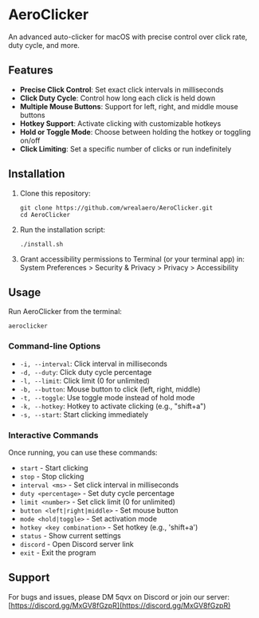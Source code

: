 # AeroClicker

An advanced auto-clicker for macOS with precise control over click rate, duty cycle, and more.

## Features

- **Precise Click Control**: Set exact click intervals in milliseconds
- **Click Duty Cycle**: Control how long each click is held down
- **Multiple Mouse Buttons**: Support for left, right, and middle mouse buttons
- **Hotkey Support**: Activate clicking with customizable hotkeys
- **Hold or Toggle Mode**: Choose between holding the hotkey or toggling on/off
- **Click Limiting**: Set a specific number of clicks or run indefinitely

## Installation

1. Clone this repository:
   ```
   git clone https://github.com/wrealaero/AeroClicker.git
   cd AeroClicker
   ```

2. Run the installation script:
   ```
   ./install.sh
   ```

3. Grant accessibility permissions to Terminal (or your terminal app) in:
   System Preferences > Security & Privacy > Privacy > Accessibility

## Usage

Run AeroClicker from the terminal:

```
aeroclicker
```

### Command-line Options

- `-i, --interval`: Click interval in milliseconds
- `-d, --duty`: Click duty cycle percentage
- `-l, --limit`: Click limit (0 for unlimited)
- `-b, --button`: Mouse button to click (left, right, middle)
- `-t, --toggle`: Use toggle mode instead of hold mode
- `-k, --hotkey`: Hotkey to activate clicking (e.g., "shift+a")
- `-s, --start`: Start clicking immediately

### Interactive Commands

Once running, you can use these commands:
- `start` - Start clicking
- `stop` - Stop clicking
- `interval <ms>` - Set click interval in milliseconds
- `duty <percentage>` - Set duty cycle percentage
- `limit <number>` - Set click limit (0 for unlimited)
- `button <left|right|middle>` - Set mouse button
- `mode <hold|toggle>` - Set activation mode
- `hotkey <key combination>` - Set hotkey (e.g., 'shift+a')
- `status` - Show current settings
- `discord` - Open Discord server link
- `exit` - Exit the program

## Support

For bugs and issues, please DM 5qvx on Discord or join our server:
[https://discord.gg/MxGV8fGzpR](https://discord.gg/MxGV8fGzpR)
